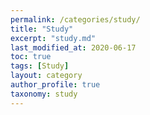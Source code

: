 ```yaml
---
permalink: /categories/study/
title: "Study"
excerpt: "study.md"
last_modified_at: 2020-06-17
toc: true
tags: [Study]
layout: category
author_profile: true
taxonomy: study
---
```

